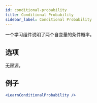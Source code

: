 ```yaml
---
id: conditional-probability
title: Conditional Probability
sidebar_label: Conditional Probability
---
```


一个学习组件说明了两个自变量的条件概率。

## 选项

无房源。

## 例子

```jsx live
<LearnConditionalProbability />
```

